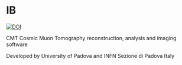 # IB

[![DOI](https://zenodo.org/badge/129322139.svg)](https://zenodo.org/badge/latestdoi/129322139)

CMT Cosmic Muon Tomography reconstruction, analysis and imaging software 

Developed by University of Padova and INFN Sezione di Padova Italy


